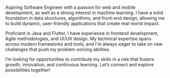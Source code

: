 Aspiring Software Engineer with a passion for web and mobile development, as well as a strong interest in machine learning. 
I have a solid foundation in data structures, algorithms, and front-end design, allowing me to build dynamic, user-friendly applications that create real-world impact.

Proficient in Java and Flutter, I have experience in frontend development, Agile methodologies, and UI/UX design. 
My technical expertise spans across modern frameworks and tools, and I'm always eager to take on new challenges that push my problem-solving abilities.

I’m looking for opportunities to contribute my skills in a role that fosters growth, innovation, and continuous learning. Let’s connect and explore possibilities together!
